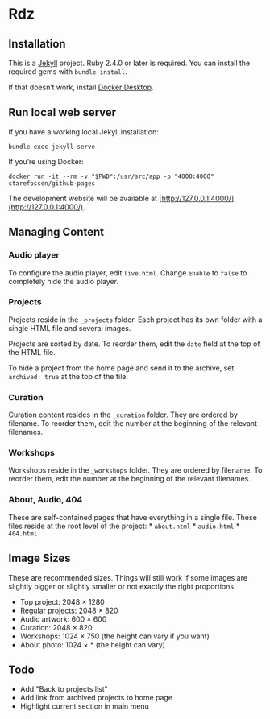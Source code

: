 # Rdz

## Installation

This is a [Jekyll](https://jekyllrb.com) project. Ruby 2.4.0 or later is required. You can install the required gems with `bundle install`.

If that doesn’t work, install [Docker Desktop](https://www.docker.com/get-started).

## Run local web server

If you have a working local Jekyll installation:

```
bundle exec jekyll serve
```

If you’re using Docker:

```
docker run -it --rm -v "$PWD":/usr/src/app -p "4000:4000" starefossen/github-pages
```

The development website will be available at [http://127.0.0.1:4000/](http://127.0.0.1:4000/).

## Managing Content

### Audio player

To configure the audio player, edit `live.html`. Change `enable` to `false` to completely hide the audio player.

### Projects

Projects reside in the `_projects` folder. Each project has its own folder with a single HTML file and several images.

Projects are sorted by date. To reorder them, edit the `date` field at the top of the HTML file.

To hide a project from the home page and send it to the archive, set `archived: true` at the top of the file.

### Curation

Curation content resides in the `_curation` folder. They are ordered by filename. To reorder them, edit the number at the beginning of the relevant filenames.

### Workshops

Workshops reside in the `_workshops` folder. They are ordered by filename. To reorder them, edit the number at the beginning of the relevant filenames.

### About, Audio, 404

These are self-contained pages that have everything in a single file. These files reside at the root level of the project:
    * `about.html`
    * `audio.html`
    * `404.html`

## Image Sizes

These are recommended sizes. Things will still work if some images are slightly bigger or slightly smaller or not exactly the right proportions.

* Top project: 2048 × 1280
* Regular projects: 2048 × 820
* Audio artwork: 600 × 600
* Curation: 2048 × 820
* Workshops: 1024 × 750 (the height can vary if you want)
* About photo: 1024 × * (the height can vary)

## Todo

* Add "Back to projects list"
* Add link from archived projects to home page
* Highlight current section in main menu
